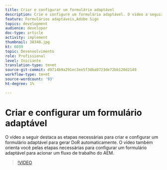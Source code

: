 ```yaml
---
title: Criar e configurar um formulário adaptável
description: Crie e configure um formulário adaptável. O vídeo a seguir destaca as etapas necessárias para criar e configurar um formulário adaptável para gerar DoR automaticamente. O vídeo também orienta você pelas etapas necessárias para configurar um formulário adaptável para acionar um fluxo de trabalho do AEM.
feature: Formulários adaptáveis,Adobe Sign
topics: development
audience: developer
doc-type: article
activity: implement
thumbnail: 38348.jpg
kt: 6039
topic: Desenvolvimento
role: Profissional
level: Iniciante
translation-type: tm+mt
source-git-commit: d9714b9a291ec3ee5f3dba9723de72bb120d2149
workflow-type: tm+mt
source-wordcount: '93'
ht-degree: 1%

---
```


# Criar e configurar um formulário adaptável

O vídeo a seguir destaca as etapas necessárias para criar e configurar um formulário adaptável para gerar DoR automaticamente. O vídeo também orienta você pelas etapas necessárias para configurar um formulário adaptável para acionar um fluxo de trabalho do AEM.

>[!VIDEO](https://video.tv.adobe.com/v/38348/?quality=9&learn=on)


